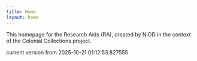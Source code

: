 ```yaml
---
title: Home
layout: home
---
```


This homepage for the Research Aids (RA), created by NIOD in the context of the Colonial Collections project. 


current version from 2025-10-21 01:12:53.827555